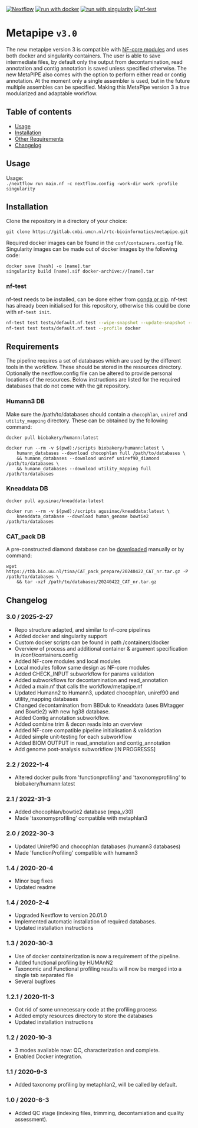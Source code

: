 [![Nextflow](https://img.shields.io/badge/nextflow%20DSL2-%E2%89%A523.10.0-23aa62.svg?labelColor=000000)](https://www.nextflow.io/)
[![run with docker](https://img.shields.io/badge/run%20with-docker-0db7ed?labelColor=000000&logo=docker)](https://www.docker.com/)
[![run with singularity](https://img.shields.io/badge/run%20with-singularity-1d355c.svg?labelColor=000000)](https://sylabs.io/docs/)
[![nf-test](https://img.shields.io/badge/tested_with-nf--test-337ab7.svg)](https://code.askimed.com/nf-test)

# Metapipe `v3.0`

The new metapipe version 3 is compatible with [NF-core modules](https://github.com/nf-core/modules) and uses both docker and singularity containers. The user is able to save intermediate files, by default only the output from decontamination, read annotation and contig annotation is saved unless specified otherwise. The new MetaPIPE also comes with the option to perform either read or contig annotation. At the moment only a single assembler is used, but in the future multiple assembles can be specified. Making this MetaPipe version 3 a true modularized and adaptable workflow.

## Table of contents
- [Usage](#usage)
- [Installation](#installation)
- [Other Requirements](#other-requirements)
- [Changelog](#changelog)

## Usage
Usage:<br>
`./nextflow run main.nf -c nextflow.config -work-dir work -profile singularity`

## Installation

Clone the repository in a directory of your choice:
```
git clone https://gitlab.cmbi.umcn.nl/rtc-bioinformatics/metapipe.git
```

Required docker images can be found in the `conf/containers.config` file. Singularity images can be made out of docker images by the following code:
```
docker save [hash] -o [name].tar
singularity build [name].sif docker-archive://[name].tar
```

### nf-test
nf-test needs to be installed, can be done either from [conda or pip](https://nf-co.re/docs/nf-core-tools/installation).
nf-test has already been initialised for this repository, otherwise this could be done with `nf-test init`. 
```bash
nf-test test tests/default.nf.test --wipe-snapshot --update-snapshot --profile docker
nf-test test tests/default.nf.test --profile docker
```

## Requirements
The pipeline requires a set of databases which are used by the different tools in the workflow. These should be stored in the resources directory. Optionally the nextflow.config file can be altered to provide personal locations of the resources. Below instructions are listed for the required databases that do not come with the git repository.

### Humann3 DB
Make sure the /path/to/databases should contain a `chocophlan`, `uniref` and `utility_mapping` directory. These can be obtained by the following command:
```
docker pull biobakery/humann:latest

docker run --rm -v $(pwd):/scripts biobakery/humann:latest \
    humann_databases --download chocophlan full /path/to/databases \
    && humann_databases --download uniref uniref90_diamond /path/to/databases \
    && humann_databases --download utility_mapping full /path/to/databases 
```

### Kneaddata DB
```
docker pull agusinac/kneaddata:latest

docker run --rm -v $(pwd):/scripts agusinac/kneaddata:latest \
    kneaddata_database --download human_genome bowtie2 /path/to/databases
```

### CAT_pack DB
A pre-constructed diamond database can be [downloaded](https://tbb.bio.uu.nl/tina/CAT_pack_prepare/) manually or by command:
```
wget https://tbb.bio.uu.nl/tina/CAT_pack_prepare/20240422_CAT_nr.tar.gz -P /path/to/databases \
    && tar -xzf /path/to/databases/20240422_CAT_nr.tar.gz
```
## Changelog

### 3.0 / 2025-2-27
* Repo structure adapted, and similar to nf-core pipelines
* Added docker and singularity support
* Custom docker scripts can be found in path /containers/docker
* Overview of process and additional container & argument specification in /conf/containers.config
* Added NF-core modules and local modules
* Local modules follow same design as NF-core modules
* Added CHECK_INPUT subworkflow for params validation
* Added subworkflows for decontamination and read_annotation
* Added a main.nf that calls the workflow/metapipe.nf
* Updated Humann2 to Humann3, updated chocophlan, uniref90 and utility_mapping databases
* Changed decontamination from BBDuk to Kneaddata (uses BMtagger and Bowtie2) with new hg38 database.
* Added Contig annotation subworkflow.
* Added combine trim & decon reads into an overview
* Added NF-core compatible pipeline initialisation & validation
* Added simple unit-testing for each subworkflow
* Added BIOM OUTPUT in read_annotation and contig_annotation
* Add genome post-analysis subworkflow [IN PROGRESSS]

### 2.2 / 2022-1-4
* Altered docker pulls from 'functionprofiling' and 'taxonomyprofiling' to biobakery/humann:latest 

### 2.1 / 2022-31-3
* Added chocophlan/bowtie2 database (mpa_v30)
* Made 'taxonomyprofiling' compatible with metaphlan3

### 2.0 / 2022-30-3
* Updated Uniref90 and chocophlan databases (humann3 databases)
* Made 'functionProfiling' compatible with humann3 

### 1.4 / 2020-20-4
* Minor bug fixes
* Updated readme

### 1.4 / 2020-2-4
* Upgraded Nextflow to version 20.01.0
* Implemented automatic installation of required databases.
* Updated installation instructions

### 1.3 / 2020-30-3
* Use of docker containerization is now a requirement of the pipeline.
* Added functional profiling by HUMAnN2
* Taxonomic and Functional profiling results will now be merged into a single tab separated file
* Several bugfixes

### 1.2.1 / 2020-11-3
* Got rid of some unnecessary code at the profiling process
* Added empty resources directory to store the databases
* Updated installation instructions

### 1.2 / 2020-10-3
* 3 modes available now: QC, characterization and complete.
* Enabled Docker integration.

### 1.1 / 2020-9-3
* Added taxonomy profiling by metaphlan2, will be called by default.

### 1.0 / 2020-6-3
* Added QC stage (indexing files, trimming, decontamiation and quality assessment). 
